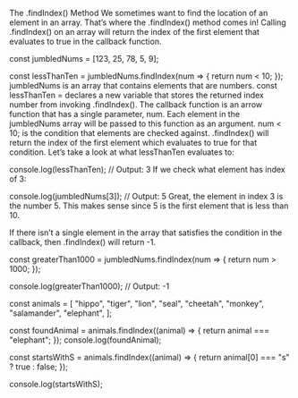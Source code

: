 The .findIndex() Method
We sometimes want to find the location of an element in an array. That’s where the .findIndex() method comes in! Calling .findIndex() on an array will return the index of the first element that evaluates to true in the callback function.

const jumbledNums = [123, 25, 78, 5, 9];

const lessThanTen = jumbledNums.findIndex(num => {
  return num < 10;
});
jumbledNums is an array that contains elements that are numbers.
const lessThanTen = declares a new variable that stores the returned index number from invoking .findIndex().
The callback function is an arrow function that has a single parameter, num. Each element in the jumbledNums array will be passed to this function as an argument.
num < 10; is the condition that elements are checked against. .findIndex() will return the index of the first element which evaluates to true for that condition.
Let’s take a look at what lessThanTen evaluates to:

console.log(lessThanTen); // Output: 3
If we check what element has index of 3:

console.log(jumbledNums[3]); // Output: 5
Great, the element in index 3 is the number 5. This makes sense since 5 is the first element that is less than 10.

If there isn’t a single element in the array that satisfies the condition in the callback, then .findIndex() will return -1.

const greaterThan1000 = jumbledNums.findIndex(num => {
  return num > 1000;
});

console.log(greaterThan1000); // Output: -1




const animals = [
  "hippo",
  "tiger",
  "lion",
  "seal",
  "cheetah",
  "monkey",
  "salamander",
  "elephant",
];

const foundAnimal = animals.findIndex((animal) => {
  return animal === "elephant";
});
console.log(foundAnimal);

const startsWithS = animals.findIndex((animal) => {
  return animal[0] === "s" ? true : false;
});

console.log(startsWithS);
